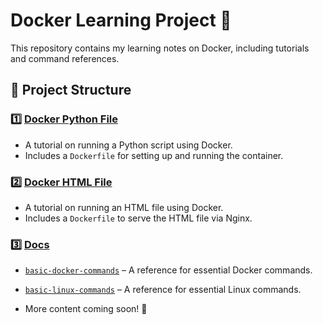 # Docker Learning Project 🚀  

This repository contains my learning notes on Docker, including tutorials and command references.

## 📂 Project Structure

### 1️⃣ [Docker Python File](./docker-python-file/)
- A tutorial on running a Python script using Docker.
- Includes a `Dockerfile` for setting up and running the container.

### 2️⃣ [Docker HTML File](./docker-html-file/)
- A tutorial on running an HTML file using Docker.
- Includes a `Dockerfile` to serve the HTML file via Nginx.
  
### 3️⃣ [Docs](./docs/)
- [`basic-docker-commands`](./docs/basic-docker-commands.md) – A reference for essential Docker commands.
- [`basic-linux-commands`](./docs/basic-linux-commands.md) – A reference for essential Linux commands.

- More content coming soon! 🚀

